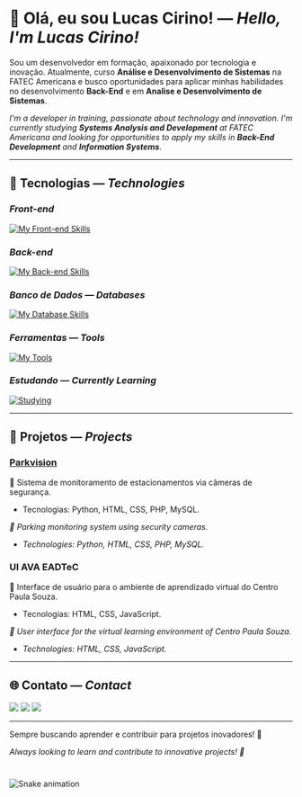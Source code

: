 # 👋 Olá, eu sou Lucas Cirino! — _Hello, I'm Lucas Cirino!_

Sou um desenvolvedor em formação, apaixonado por tecnologia e inovação. Atualmente, curso **Análise e Desenvolvimento de Sistemas** na FATEC Americana e busco oportunidades para aplicar minhas habilidades no desenvolvimento **Back-End** e em **Analise e Desenvolvimento de Sistemas**.

_I'm a developer in training, passionate about technology and innovation. I'm currently studying **Systems Analysis and Development** at FATEC Americana and looking for opportunities to apply my skills in **Back-End Development** and **Information Systems**._

---

## 🚀 Tecnologias — _Technologies_

### _Front-end_
[![My Front-end Skills](https://skillicons.dev/icons?i=html,css,js&perline=13)](#)

### _Back-end_
[![My Back-end Skills](https://skillicons.dev/icons?i=java,php,python&perline=13)](#)

### _Banco de Dados — Databases_
[![My Database Skills](https://skillicons.dev/icons?i=mysql&perline=13)](#)

### _Ferramentas — Tools_
[![My Tools](https://skillicons.dev/icons?i=vscode,git,github&perline=13)](#)

### _Estudando — Currently Learning_
[![Studying](https://skillicons.dev/icons?i=java,spring&perline=13)](#)

---

## 📌 Projetos — _Projects_

### [Parkvision](https://github.com/0utLunar/Parkvision)
🔹 Sistema de monitoramento de estacionamentos via câmeras de segurança.
- Tecnologias: Python, HTML, CSS, PHP, MySQL.

_🔹 Parking monitoring system using security cameras._
- _Technologies: Python, HTML, CSS, PHP, MySQL._

### UI AVA EADTeC
🔹 Interface de usuário para o ambiente de aprendizado virtual do Centro Paula Souza.
- Tecnologias: HTML, CSS, JavaScript.

_🔹 User interface for the virtual learning environment of Centro Paula Souza._
- _Technologies: HTML, CSS, JavaScript._

---

## 🌐 Contato — _Contact_

<div>
  <a href="mailto:contatolucascir@gmail.com"><img src="https://img.shields.io/badge/Gmail-D14836?style=for-the-badge&logo=gmail&logoColor=white" target="_blank"></a>
  <a href="https://www.linkedin.com/in/lucascir" target="_blank"><img src="https://img.shields.io/badge/-LinkedIn-%230077B5?style=for-the-badge&logo=linkedin&logoColor=white" target="_blank"></a>
  <a href="https://github.com/0utLunar" target="_blank"><img src="https://img.shields.io/badge/-GitHub-181717?style=for-the-badge&logo=github&logoColor=white" target="_blank"></a>
</div>

---

Sempre buscando aprender e contribuir para projetos inovadores! 🚀

_Always looking to learn and contribute to innovative projects! 🚀_

###

<br clear="both">

<img src="https://profile-readme-generator.com/assets/snake.svg" alt="Snake animation" />

###
